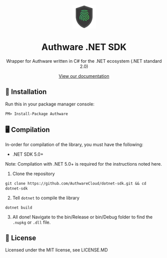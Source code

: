 <p align="center">
  <img src="https://raw.githubusercontent.com/AuthwareCloud/dotnet-sdk/master/authware-s.png" width="75" height="75">
  <h1 align="center">Authware .NET SDK</h1>
  <p align="center">Wrapper for Authware written in C# for the .NET ecosystem (.NET standard 2.0)</p>
   <p align="center">
  <a href="https://docs.authware.org">View our documentation</a>
  </p>
</p>

## 📲 Installation

Run this in your package manager console:

```
PM> Install-Package Authware
```

## 🖥️ Compilation

In-order for compilation of the library, you must have the following:

- .NET SDK 5.0+

Note: Compilation with .NET 5.0+ is required for the instructions noted here.

1. Clone the repository

```
git clone https://github.com/AuthwareCloud/dotnet-sdk.git && cd dotnet-sdk
```

2. Tell `dotnet` to compile the library

```
dotnet build
```

3. All done! Navigate to the bin/Release or bin/Debug folder to find the `.nupkg` or `.dll` file.

## 📜 License

Licensed under the MIT license, see LICENSE.MD
